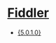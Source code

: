 # [Fiddler](https://www.telerik.com/fiddler)


- [{5.0.1.0}](https://github.com/HideakiAtsuyo/Fiddler/tree/main/5.0.1.0)

<!--Just trying to see how many times it will take to be taken down-->
 
